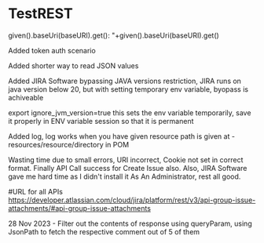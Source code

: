 # TestREST

given().baseUri(baseURI).get(): "+given().baseUri(baseURI).get()

Added token auth scenario

Added shorter way to read JSON values

Added JIRA Software bypassing JAVA versions restriction, JIRA runs on java version below 20, but with setting temporary env variable, byopass is achiveable

export ignore_jvm_version=true
this sets the env variable temporarily, save it properly in ENV variable session so that it is permanent

Added log, log works when you have given resource path is given at - resources/resource/directory in POM

Wasting time due to small errors, URI incorrect, Cookie not set in correct format. Finally API Call success for Create Issue also. Also, JIRA Software gave me hard time as I didn't install it As An Administrator, rest all good.

#URL for all APIs
https://developer.atlassian.com/cloud/jira/platform/rest/v3/api-group-issue-attachments/#api-group-issue-attachments

28 Nov 2023 - Filter out the contents of response using queryParam, using JsonPath to fetch the respective comment out of 5 of them